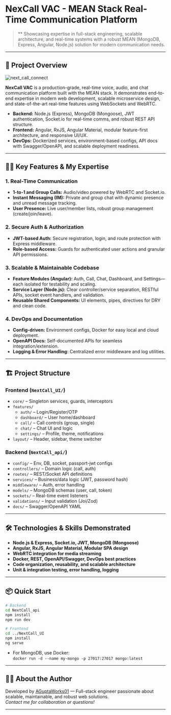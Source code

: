 # NexCall VAC - MEAN Stack Real-Time Communication Platform

> ** Showcasing expertise in full-stack engineering, scalable architecture, and real-time systems with a robust MEAN (MongoDB, Express, Angular, Node.js) solution for modern communication needs.

---

## 🚀 Project Overview
![next_call_connect](https://github.com/user-attachments/assets/80c1d86d-50bc-4bd9-91b4-e352cfb4db81)



**NexCall VAC** is a production-grade, real-time voice, audio, and chat communication platform built with the MEAN stack. It demonstrates end-to-end expertise in modern web development, scalable microservice design, and state-of-the-art real-time features using WebSockets and WebRTC.

- **Backend:** Node.js (Express), MongoDB (Mongoose), JWT authentication, Socket.io for real-time comms, and robust REST API structure.
- **Frontend:** Angular, RxJS, Angular Material, modular feature-first architecture, and responsive UI/UX.
- **DevOps:** Dockerized services, environment-based configs, API docs with Swagger/OpenAPI, and scalable deployment readiness.

---

## 🧑‍💻 Key Features & My Expertise

### 1. Real-Time Communication
- **1-to-1 and Group Calls:** Audio/video powered by WebRTC and Socket.io.
- **Instant Messaging (IM):** Private and group chat with dynamic presence and unread message tracking.
- **User Presence:** Live user/member lists, robust group management (create/join/leave).

### 2. Secure Auth & Authorization
- **JWT-based Auth:** Secure registration, login, and route protection with Express middleware.
- **Role-based Access:** Guards for authenticated user actions and granular API permissions.

### 3. Scalable & Maintainable Codebase
- **Feature Modules (Angular):** Auth, Call, Chat, Dashboard, and Settings—each isolated for testability and scaling.
- **Service Layer (Node.js):** Clear controller/service separation, RESTful APIs, socket event handlers, and validation.
- **Reusable Shared Components:** UI elements, pipes, directives for DRY and clean code.

### 4. DevOps and Documentation
- **Config-driven:** Environment configs, Docker for easy local and cloud deployment.
- **OpenAPI Docs:** Self-documented APIs for seamless integration/extension.
- **Logging & Error Handling:** Centralized error middleware and log utilities.

---

## 🏗️ Project Structure

### Frontend (`NextCall_UI/`)
- `core/` – Singleton services, guards, interceptors
- `features/`
  - `auth/` – Login/Register/OTP
  - `dashboard/` – User home/dashboard
  - `call/` – Call controls (group, single)
  - `chat/` – Chat UI and logic
  - `settings/` – Profile, theme, notifications
- `layout/` – Header, sidebar, theme switcher

### Backend (`NextCall_api/`)
- `config/` – Env, DB, socket, passport-jwt configs
- `controllers/` – Domain logic (call, auth)
- `routes/` – REST/Socket API definitions
- `services/` – Business/data logic (JWT, password hash)
- `middleware/` – Auth, error handling
- `models/` – MongoDB schemas (user, call, token)
- `sockets/` – Real-time event listeners
- `validations/` – Input validation (Joi/Zod)
- `docs/` – Swagger/OpenAPI YAML

---

## 🛠️ Technologies & Skills Demonstrated

- **Node.js & Express, Socket.io, JWT, MongoDB (Mongoose)**
- **Angular, RxJS, Angular Material, Modular SPA design**
- **WebRTC integration for media streaming**
- **Docker, REST, OpenAPI/Swagger, DevOps best practices**
- **Code organization, reusability, and scalable architecture**
- **Unit & integration testing, error handling, logging**

---

## 📦 Quick Start

```bash
# Backend
cd NextCall_api
npm install
npm run dev

# Frontend
cd ../NextCall_UI
npm install
ng serve
```
- For MongoDB, use Docker:  
  `docker run -d --name my-mongo -p 27017:27017 mongo:latest`

---

## 👨‍💼 About the Author

Developed by [AGuptaWorks01](https://github.com/AGuptaWorks01) — Full-stack engineer passionate about scalable, maintainable, and robust web solutions.  
*Contact me for collaboration or questions!*

---
